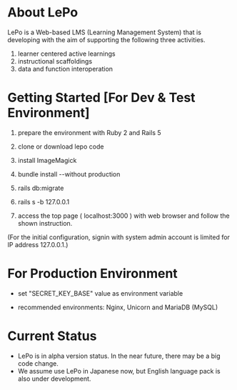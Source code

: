 # About LePo

LePo is a Web-based LMS (Learning Management System) that is developing with the aim of supporting the following three activities.

1. learner centered active learnings
1. instructional scaffoldings
1. data and function interoperation

# Getting Started [For Dev & Test Environment]

1. prepare the environment with Ruby 2 and Rails 5

1. clone or download lepo code

1. install ImageMagick

1. bundle install --without production

1. rails db:migrate

1. rails s  -b 127.0.0.1

1. access the top page ( localhost:3000 ) with web browser and follow the shown instruction.

 (For the initial configuration, signin with system admin account is limited for IP address 127.0.0.1.)

# For Production Environment

* set "SECRET_KEY_BASE" value as environment variable

* recommended environments: Nginx, Unicorn and MariaDB (MySQL)

# Current Status
 - LePo is in alpha version status. In the near future, there may be a big code change.
 - We assume use LePo in Japanese now, but English language pack is also under development.
